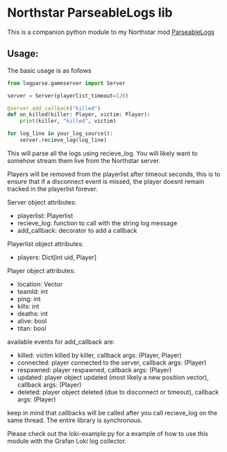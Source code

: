 # Northstar ParseableLogs lib

This is a companion python module to my Northstar mod [ParseableLogs](https://northstar.thunderstore.io/package/laundmo/ParseableLogs/)

## Usage:

The basic usage is as follows

```py
from logparse.gameserver import Server

server = Server(playerlist_timeout=120)

@server.add_callback("killed")
def on_killed(killer: Player, victim: Player):
    print(killer, "killed", victim)

for log_line in your_log_source():
    server.recieve_log(log_line)
```

This will parse all the logs using recieve_log. You will likely want to somehow stream them live from the Northstar server.

Players will be removed from the playerlist after timeout seconds, this is to ensure that if a disconnect event is missed, the player doesnt remain tracked in the playerlist forever.

Server object attributes:

- playerlist: Playerlist
- recieve_log: function to call with the string log message
- add_callback: decorator to add a callback

Playerlist object attributes:

- players: Dict[int uid, Player]

Player object attributes:

- location: Vector
- teamId: int
- ping: int
- kills: int
- deaths: int
- alive: bool
- titan: bool

available events for add_callback are:

- killed: victim killed by killer, callback args: (Player, Player)
- connected: player connected to the server, callback args: (Player)
- respawned: player respawned, callback args: (Player)
- updated: player object updated (most likely a new position vector), callback args: (Player)
- deleted: player object deleted (due to disconnect or timeout), callback args: (Player)

keep in mind that callbacks will be called after you call recieve_log on the same thread. The entire library is synchronous.

Please check out the loki-example.py for a example of how to use this module with the Grafan Loki log collector.
